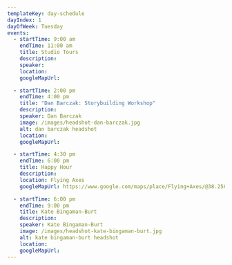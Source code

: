 ```yaml
---
templateKey: day-schedule
dayIndex: 1
dayOfWeek: Tuesday
events:
  - startTime: 9:00 am
    endTime: 11:00 am
    title: Studio Tours
    description:
    speaker:
    location:
    googleMapUrl:

  - startTime: 2:00 pm
    endTime: 4:00 pm
    title: "Dan Barczak: Storybuilding Workshop"
    description:
    speaker: Dan Barczak
    image: /images/headshot-dan-barczak.jpg
    alt: dan barczak headshot
    location:
    googleMapUrl:

  - startTime: 4:30 pm
    endTime: 6:00 pm
    title: Happy Hour
    description:
    location: Flying Axes
    googleMapUrl: https://www.google.com/maps/place/Flying+Axes/@38.2564304,-85.7420324,17z/data=!3m1!4b1!4m5!3m4!1s0x886972c3ee98831d:0xb350172e6d10bdb3!8m2!3d38.2564262!4d-85.7398437

  - startTime: 6:00 pm
    endTime: 9:00 pm
    title: Kate Bingaman-Burt
    description:
    speaker: Kate Bingaman-Burt
    image: /images/headshot-kate-bingaman-burt.jpg
    alt: kate bingaman-burt headshot
    location:
    googleMapUrl:
---
```

